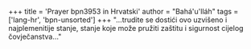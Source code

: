 +++
title = 'Prayer bpn3953 in Hrvatski'
author = "Bahá'u'lláh"
tags = ['lang-hr', 'bpn-unsorted']
+++
"…trudite se dostići ovo uzvišeno i najplemenitije stanje, stanje koje može pružiti zaštitu i sigurnost cijelog čovječanstva…"
